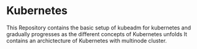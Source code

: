 # Kubernetes
This Repository contains the basic setup of kubeadm for kubernetes and gradually progresses as the different concepts of Kubernetes unfolds
It contains an archictecture of Kubernetes with multinode cluster.
